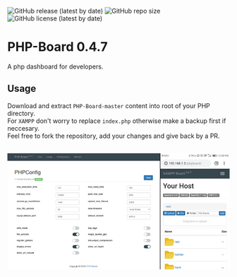![GitHub release (latest by date)](https://img.shields.io/github/v/release/myaghobi/PHP-Board)
![GitHub repo size](https://img.shields.io/github/repo-size/myaghobi/PHP-Board)
![GitHub license (latest by date)](https://img.shields.io/github/license/myaghobi/PHP-Board)

# PHP-Board 0.4.7
A php dashboard for developers.

Usage
---
Download and extract `PHP-Board-master` content into root of your PHP directory. <br>
For `XAMPP` don't worry to replace `index.php` otherwise make a backup first if neccesary.<br>
Feel free to fork the repository, add your changes and give back by a PR.<br><br>

![Alt text](phpboard/theme/assets/images/shot1.jpg?raw=true "ScreenShot PHP-Board for developers.")
